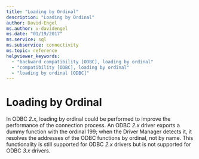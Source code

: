```yaml
---
title: "Loading by Ordinal"
description: "Loading by Ordinal"
author: David-Engel
ms.author: v-davidengel
ms.date: "01/19/2017"
ms.service: sql
ms.subservice: connectivity
ms.topic: reference
helpviewer_keywords:
  - "backward compatibility [ODBC], loading by ordinal"
  - "compatibility [ODBC], loading by ordinal"
  - "loading by ordinal [ODBC]"
---
```

# Loading by Ordinal
In ODBC *2.x*, loading by ordinal could be performed to improve the performance of the connection process. An ODBC *2.x* driver exports a dummy function with the ordinal 199; when the Driver Manager detects it, it resolves the addresses of the ODBC functions by ordinal, not by name. This functionality is still supported for ODBC *2.x* drivers but is not supported for ODBC *3.x* drivers.
